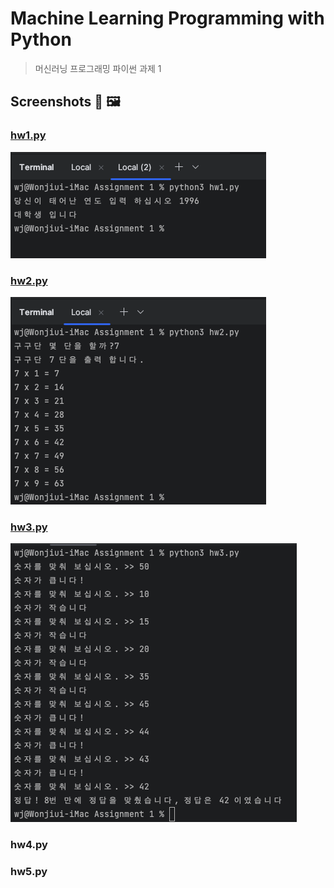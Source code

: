 Machine Learning Programming with Python
===
>머신러닝 프로그래밍 파이썬 과제 1
## Screenshots 📸 🖼
### [hw1.py](hw1.py)
![](img/hw1.png)

### [hw2.py](hw2.py)
![](img/hw2.png)

### [hw3.py](hw3.py)
![](img/hw3.png)
### hw4.py

### hw5.py